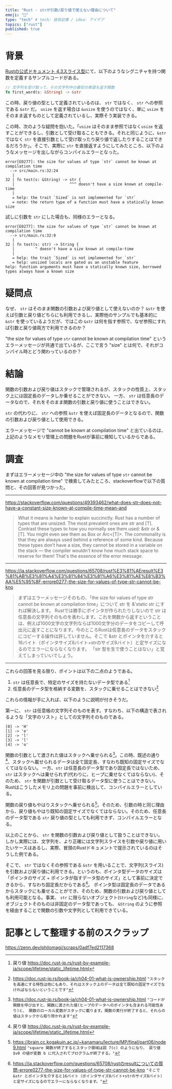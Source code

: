 ```yaml
---
title: "Rust - strが引数/戻り値で使えない理由について"
emoji: "🦀"
type: "tech" # tech: 技術記事 / idea: アイデア
topics: ["rust"]
published: true
---
```


# 背景
[Rustの公式ドキュメント 4.3スライス型](https://doc.rust-jp.rs/book-ja/ch04-03-slices.html)にて、以下のようなシグニチャを持つ関数を定義するサンプルコードがある。

```rust
// 文字列を受け取って、その文字列中の最初の単語を返す関数
fn first_word(s: &String) -> &str
```

この時、戻り値の型として定義されているのは、 `str` ではなく、 `str` への参照である `&str` だ。 `usize` を返す場合は `&usize` を使うのではなく、単に `usize` をそのまま返すものとして定義されているし、実際そう実装できる。

この時、次のような疑問を抱いた。「`usize` はそのまま参照ではなく`usize` を返すことができるし、引数として受け取ることもできる。それと同じように、`&str` ではなく `str` を直接引数として受け取ったり戻り値で返したりすることはできるだろうか」。そこで、実際に `str` を直接返すようにしてみたところ、以下のようなメッセージを出しながらコンパイルエラーとなった。

```
error[E0277]: the size for values of type `str` cannot be known at compilation time
  --> src/main.rs:32:24
   |
32 | fn test(s: &String) -> str {
   |                        ^^^ doesn't have a size known at compile-time
   |
   = help: the trait `Sized` is not implemented for `str`
   = note: the return type of a function must have a statically known size
```

試しに引数を `str` にした場合も、同様のエラーとなる。

[^1]: 戻り値 https://doc.rust-jp.rs/rust-by-example-ja/scope/lifetime/static_lifetime.html

```
error[E0277]: the size for values of type `str` cannot be known at compilation time
  --> src/main.rs:32:9
   |
32 | fn test(s: str) -> String {
   |         ^ doesn't have a size known at compile-time
   |
   = help: the trait `Sized` is not implemented for `str`
   = help: unsized locals are gated as an unstable feature
help: function arguments must have a statically known size, borrowed types always have a known size
```

# 疑問点
なぜ、 `str` はそのまま関数の引数および戻り値として使えないのか？
`&str` を使えば引数と戻り値どちらにも利用できるし、実際他のサンプルでも基本的に `&str` を使っているようだが、ではこの `&str` は何を指す参照で、なぜ参照にすれば引数と戻り値両方で利用できるのか？

"the size for values of type `str` cannot be known at compilation time" というエラーメッセージが共通で出ているが、ここで言う "size" とは何で、それがコンパイル時とどう関わっているのか？

# 結論
関数の引数および戻り値はスタックで管理されるが、スタックの性質上、スタック上には固定長のデータしか乗せることができない。
一方、 `str` は任意長のデータなので、それをそのまま関数の引数と戻り値に使うことはできない。

`str` の代わりに、 `str` への参照 `&str` を使えば固定長のデータとなるので、関数の引数および戻り値として使用できる。

エラーメッセージで "cannot be known at compilation time" と出ているのは、上記のようなメモリ管理上の問題をRustが事前に検知しているからである。

# 調査
まずはエラーメッセージ中の "the size for values of type `str` cannot be known at compilation time" で検索してみたところ、stackoverflowで以下の質問と、その回答が見つかった。

----
https://stackoverflow.com/questions/49393462/what-does-str-does-not-have-a-constant-size-known-at-compile-time-mean-and

> What it means is harder to explain succinctly. Rust has a number of types that are unsized. The most prevalent ones are str and [T]. Contrast these types to how you normally see them used: &str or &[T]. You might even see them as Box<str> or Arc<[T]>. The commonality is that they are always used behind a reference of some kind.
> Because these types don't have a size, they cannot be stored in a variable on the stack — the compiler wouldn't know how much stack space to reserve for them! That's the essence of the error message.
----
https://ja.stackoverflow.com/questions/65708/rust%E3%81%AEresult%E3%81%AB%E3%81%A4%E3%81%84%E3%81%A6%E3%81%AE%E8%B3%AA%E5%95%8F-errore0277-the-size-for-values-of-type-str-cannot-be-kno

> まずはエラーメッセージそのもの、「the size for values of type str cannot be known at compilation time」について
> str を &'static str にすれば解決します。 Rustでは勝手にポインタが作られたりしないので str は任意長の文字列そのものを表わします。これを関数から返すということは、例えば1000文字の文字列ならば1000文字分のデータをコピーして呼出元に返すことになります。今のところRustは任意長のデータをスタックにコピーする操作は許していません。そこで &str とポインタを介すると16バイト（ポインタサイズ8バイト+strのサイズ8バイト）と定サイズになるのでエラーにならなくなります。
> 「str 型を生で使うことはない」と覚えてしまっていいでしょう。
---

これらの回答を見る限り、ポイントは以下の二点のようである。

1. `str` は任意長で、特定のサイズを持たないデータ型である[^1]
2. 任意長のデータ型を格納する変数を、スタックに乗せることはできない[^2]

[^1]: https://doc.rust-jp.rs/book-ja/ch08-02-strings.html `"Rustには、言語の核として1種類しか文字列型が存在しません。 文字列スライスのstrで、通常借用された形態&strで見かけます"`
[^2]: https://doc.rust-jp.rs/book-ja/ch04-01-what-is-ownership.html `"スタックを高速にする特性は他にもあり、それはスタック上のデータは全て既知の固定サイズでなければならないということです"`

これらの情報が手に入れば、以下のように説明が付きそうだ。

第一に、 `str` は任意帳の文字列そのものを表す。すなわち、以下の構造で表されるような「文字のリスト」としての文字列そのものである。

```
[0] -> 'H'
[1] -> 'e'
[2] -> 'l'
[3] -> 'l'
[4] -> 'o'
```

関数の引数として渡された値はスタックへ乗せられる[^3]。この時、既述の通り[^1]、スタックへ載せられるデータは全て固定長、すなわち既知の固定サイズでなくてはならない。
一方、`str` は任意長のデータ型であり固定長ではないため、 `str` はスタックへは乗せられず(代わりに、ヒープに乗せなくてはならない)、そのため、 `str` を関数が引数として受け取るデータ型に使うことはできない。Rustはこうしたメモリ上の問題を事前に検出して、コンパイルエラーとしている。

関数の戻り値もやはりスタックへ乗せられる[^4]。そのため、引数の時と同じ理由から、戻り値もやはり既知の固定サイズでなくてはならない。そのため、任意長のデータ型である `str` 戻り値の型としても利用できず、コンパイルエラーとなる。

[^3]: https://doc.rust-jp.rs/book-ja/ch04-01-what-is-ownership.html `"コードが関数を呼び出すと、関数に渡された値(ヒープのデータへのポインタも含まれる可能性あり)と、 関数のローカル変数がスタックに載ります。関数の実行が終了すると、それらの値はスタックから取り除かれます"`
[^4]: https://brain.cc.kogakuin.ac.jp/~kanamaru/lecture/MP/final/part06/node9.html `"square 関数が終了するとスタック領域は図 7(c) のようになり、 戻り値 $v0 の値が変数 b に代入されてプログラムが終了する。"`

以上のことから、 `str` を関数の引数および戻り値として扱うことはできない。しかし実際には、文字列を、より正確には文字列スライスを引数や戻り値に用いたいケースはあるし、実際、冒頭のRustドキュメントで提示されているのはそうした例である。

そこで、 `str` ではなくその参照である `&str` を用いることで、文字列(スライス)を引数および戻り値に利用できる。というのも、ポインタ型データのサイズは「ポインタのサイズ + ポインタが指すデータ型のサイズ」として事前に決定できるから、すなわち固定長だからである[^5]。
ポインタ型は固定長のデータであるからスタックにも乗せることができ、そのため、関数の引数および戻り値としても利用可能となる。事実、 `str` に限らないオブジェクト(`String`など)も同様に、オブジェクトそのものは非固定のデータ型であっても、 `&String` のように参照を経由することで関数の引数や文字列として利用できている。

[^5]: https://ja.stackoverflow.com/questions/65708/rustのresultについての質問-errore0277-the-size-for-values-of-type-str-cannot-be-kno `"そこで &str とポインタを介すると16バイト（ポインタサイズ8バイト+strのサイズ8バイト）と定サイズになるのでエラーにならなくなります。"`

# 記事として整理する前のスクラップ
https://zenn.dev/philomagi/scraps/0adf7ed2117368
